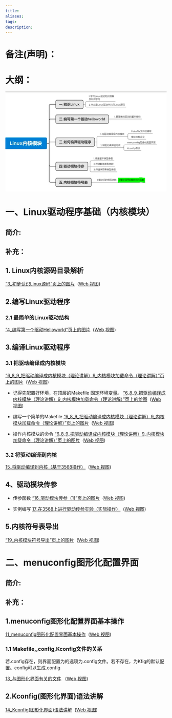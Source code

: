```yaml
---
title: 
aliases: 
tags: 
description:
---
```


# 备注(声明)：



# 大纲：
![RK3568（linux学习）/rk3568芯片开发/linux驱动入门/assets/第一期 驱动基础/file-20250810171735827.png](assets/第一期%20驱动基础/file-20250810171735827.png)
# 一、Linux驱动程序基础（内核模块）
## 简介:


## 补充：


## 1. Linux内核源码目录解析

[“3_初步认识Linux源码”页上的图片](onenote:https://d.docs.live.net/52d4b76bb0ffcf51/Documents/\(RK3568\)Linux驱动开发/第一期_驱动基础.one#3_初步认识Linux源码&section-id={F6EC1735-9AD6-4EB6-B48F-6AFF2AADA112}&page-id={CA02A465-4FA4-44E6-9B0D-4FC1D4722AAA}&object-id={D6742EC4-37C4-48C1-9357-BBB3C87C2ACF}&21)  ([Web 视图](https://onedrive.live.com/view.aspx?resid=52D4B76BB0FFCF51%21se8c325913f784bf694d429e5ee2ab2be&id=documents&wd=target%28%E7%AC%AC%E4%B8%80%E6%9C%9F_%E9%A9%B1%E5%8A%A8%E5%9F%BA%E7%A1%80.one%7CF6EC1735-9AD6-4EB6-B48F-6AFF2AADA112%2F3_%E5%88%9D%E6%AD%A5%E8%AE%A4%E8%AF%86Linux%E6%BA%90%E7%A0%81%7CCA02A465-4FA4-44E6-9B0D-4FC1D4722AAA%2F%29&wdpartid=%7bCE263D08-F608-48D9-BBBC-12DB79FB2120%7d%7b1%7d&wdsectionfileid=52D4B76BB0FFCF51!sb8d9d2d7954f45f0acc8eb1d4509a9ba))

## 2.编写Linux驱动程序
### 2.1 最简单的Linux驱动结构
[“4_编写第一个驱动Helloworld”页上的图片](onenote:https://d.docs.live.net/52d4b76bb0ffcf51/Documents/\(RK3568\)Linux驱动开发/第一期_驱动基础.one#4_编写第一个驱动Helloworld&section-id={F6EC1735-9AD6-4EB6-B48F-6AFF2AADA112}&page-id={0CE0E15A-415E-4F18-ADCC-7C0DB69CA3A4}&object-id={9323EFFB-EEBB-4700-B112-DBF989F14E37}&12)  ([Web 视图](https://onedrive.live.com/view.aspx?resid=52D4B76BB0FFCF51%21se8c325913f784bf694d429e5ee2ab2be&id=documents&wd=target%28%E7%AC%AC%E4%B8%80%E6%9C%9F_%E9%A9%B1%E5%8A%A8%E5%9F%BA%E7%A1%80.one%7CF6EC1735-9AD6-4EB6-B48F-6AFF2AADA112%2F4_%E7%BC%96%E5%86%99%E7%AC%AC%E4%B8%80%E4%B8%AA%E9%A9%B1%E5%8A%A8Helloworld%7C0CE0E15A-415E-4F18-ADCC-7C0DB69CA3A4%2F%29&wdpartid=%7b95FC74EE-E50D-4874-A36B-3F27483ECE98%7d%7b1%7d&wdsectionfileid=52D4B76BB0FFCF51!sb8d9d2d7954f45f0acc8eb1d4509a9ba))



## 3.编译Linux驱动程序
### 3.1 把驱动编译成内核模块
[“6_8_9_把驱动编译成内核模块（理论讲解）9_内核模块加载命令（理论讲解）”页上的图片](onenote:https://d.docs.live.net/52d4b76bb0ffcf51/Documents/\(RK3568\)Linux驱动开发/第一期_驱动基础.one#6_8_9_把驱动编译成内核模块（理论讲解）9_内核模块加载命令（理论讲解）&section-id={F6EC1735-9AD6-4EB6-B48F-6AFF2AADA112}&page-id={72E7B293-79B1-409E-AB17-3FA5A7F5A577}&object-id={E5A5000F-1C04-4883-98E6-6E866C89081A}&AD)  ([Web 视图](https://onedrive.live.com/view.aspx?resid=52D4B76BB0FFCF51%21se8c325913f784bf694d429e5ee2ab2be&id=documents&wd=target%28%E7%AC%AC%E4%B8%80%E6%9C%9F_%E9%A9%B1%E5%8A%A8%E5%9F%BA%E7%A1%80.one%7CF6EC1735-9AD6-4EB6-B48F-6AFF2AADA112%2F6_8_9_%E6%8A%8A%E9%A9%B1%E5%8A%A8%E7%BC%96%E8%AF%91%E6%88%90%E5%86%85%E6%A0%B8%E6%A8%A1%E5%9D%97%EF%BC%88%E7%90%86%E8%AE%BA%E8%AE%B2%E8%A7%A3%EF%BC%899_%E5%86%85%E6%A0%B8%E6%A8%A1%E5%9D%97%E5%8A%A0%E8%BD%BD%E5%91%BD%E4%BB%A4%EF%BC%88%E7%90%86%E8%AE%BA%E8%AE%B2%E8%A7%A3%EF%BC%89%7C72E7B293-79B1-409E-AB17-3FA5A7F5A577%2F%29&wdpartid=%7bFB6074E6-2C53-4884-84AA-D27CA92364B3%7d%7b1%7d&wdsectionfileid=52D4B76BB0FFCF51!sb8d9d2d7954f45f0acc8eb1d4509a9ba))
- 记得先配置好环境，在顶层的Makefile 固定环境变量。
[“6_8_9_把驱动编译成内核模块（理论讲解）9_内核模块加载命令（理论讲解）”页上的绘图](onenote:https://d.docs.live.net/52d4b76bb0ffcf51/Documents/\(RK3568\)Linux驱动开发/第一期_驱动基础.one#6_8_9_把驱动编译成内核模块（理论讲解）9_内核模块加载命令（理论讲解）&section-id={F6EC1735-9AD6-4EB6-B48F-6AFF2AADA112}&page-id={72E7B293-79B1-409E-AB17-3FA5A7F5A577}&object-id={A60A42AD-F244-4532-AC4F-6202C5DB7E6F}&47)  ([Web 视图](https://onedrive.live.com/view.aspx?resid=52D4B76BB0FFCF51%21se8c325913f784bf694d429e5ee2ab2be&id=documents&wd=target%28%E7%AC%AC%E4%B8%80%E6%9C%9F_%E9%A9%B1%E5%8A%A8%E5%9F%BA%E7%A1%80.one%7CF6EC1735-9AD6-4EB6-B48F-6AFF2AADA112%2F6_8_9_%E6%8A%8A%E9%A9%B1%E5%8A%A8%E7%BC%96%E8%AF%91%E6%88%90%E5%86%85%E6%A0%B8%E6%A8%A1%E5%9D%97%EF%BC%88%E7%90%86%E8%AE%BA%E8%AE%B2%E8%A7%A3%EF%BC%899_%E5%86%85%E6%A0%B8%E6%A8%A1%E5%9D%97%E5%8A%A0%E8%BD%BD%E5%91%BD%E4%BB%A4%EF%BC%88%E7%90%86%E8%AE%BA%E8%AE%B2%E8%A7%A3%EF%BC%89%7C72E7B293-79B1-409E-AB17-3FA5A7F5A577%2F%29&wdpartid=%7bFB6074E6-2C53-4884-84AA-D27CA92364B3%7d%7b1%7d&wdsectionfileid=52D4B76BB0FFCF51!sb8d9d2d7954f45f0acc8eb1d4509a9ba))

- 编写一个简单的Makefile
[“6_8_9_把驱动编译成内核模块（理论讲解）9_内核模块加载命令（理论讲解）”页上的图片](onenote:https://d.docs.live.net/52d4b76bb0ffcf51/Documents/\(RK3568\)Linux驱动开发/第一期_驱动基础.one#6_8_9_把驱动编译成内核模块（理论讲解）9_内核模块加载命令（理论讲解）&section-id={F6EC1735-9AD6-4EB6-B48F-6AFF2AADA112}&page-id={72E7B293-79B1-409E-AB17-3FA5A7F5A577}&object-id={8D7E6D2A-6B21-4CC3-9224-6F9CF756864F}&E)  ([Web 视图](https://onedrive.live.com/view.aspx?resid=52D4B76BB0FFCF51%21se8c325913f784bf694d429e5ee2ab2be&id=documents&wd=target%28%E7%AC%AC%E4%B8%80%E6%9C%9F_%E9%A9%B1%E5%8A%A8%E5%9F%BA%E7%A1%80.one%7CF6EC1735-9AD6-4EB6-B48F-6AFF2AADA112%2F6_8_9_%E6%8A%8A%E9%A9%B1%E5%8A%A8%E7%BC%96%E8%AF%91%E6%88%90%E5%86%85%E6%A0%B8%E6%A8%A1%E5%9D%97%EF%BC%88%E7%90%86%E8%AE%BA%E8%AE%B2%E8%A7%A3%EF%BC%899_%E5%86%85%E6%A0%B8%E6%A8%A1%E5%9D%97%E5%8A%A0%E8%BD%BD%E5%91%BD%E4%BB%A4%EF%BC%88%E7%90%86%E8%AE%BA%E8%AE%B2%E8%A7%A3%EF%BC%89%7C72E7B293-79B1-409E-AB17-3FA5A7F5A577%2F%29&wdpartid=%7bFB6074E6-2C53-4884-84AA-D27CA92364B3%7d%7b1%7d&wdsectionfileid=52D4B76BB0FFCF51!sb8d9d2d7954f45f0acc8eb1d4509a9ba))

- 操作内核模块的命令
[“6_8_9_把驱动编译成内核模块（理论讲解）9_内核模块加载命令（理论讲解）”页上的图片](onenote:https://d.docs.live.net/52d4b76bb0ffcf51/Documents/\(RK3568\)Linux驱动开发/第一期_驱动基础.one#6_8_9_把驱动编译成内核模块（理论讲解）9_内核模块加载命令（理论讲解）&section-id={F6EC1735-9AD6-4EB6-B48F-6AFF2AADA112}&page-id={72E7B293-79B1-409E-AB17-3FA5A7F5A577}&object-id={A60A42AD-F244-4532-AC4F-6202C5DB7E6F}&29)  ([Web 视图](https://onedrive.live.com/view.aspx?resid=52D4B76BB0FFCF51%21se8c325913f784bf694d429e5ee2ab2be&id=documents&wd=target%28%E7%AC%AC%E4%B8%80%E6%9C%9F_%E9%A9%B1%E5%8A%A8%E5%9F%BA%E7%A1%80.one%7CF6EC1735-9AD6-4EB6-B48F-6AFF2AADA112%2F6_8_9_%E6%8A%8A%E9%A9%B1%E5%8A%A8%E7%BC%96%E8%AF%91%E6%88%90%E5%86%85%E6%A0%B8%E6%A8%A1%E5%9D%97%EF%BC%88%E7%90%86%E8%AE%BA%E8%AE%B2%E8%A7%A3%EF%BC%899_%E5%86%85%E6%A0%B8%E6%A8%A1%E5%9D%97%E5%8A%A0%E8%BD%BD%E5%91%BD%E4%BB%A4%EF%BC%88%E7%90%86%E8%AE%BA%E8%AE%B2%E8%A7%A3%EF%BC%89%7C72E7B293-79B1-409E-AB17-3FA5A7F5A577%2F%29&wdpartid=%7bFB6074E6-2C53-4884-84AA-D27CA92364B3%7d%7b1%7d&wdsectionfileid=52D4B76BB0FFCF51!sb8d9d2d7954f45f0acc8eb1d4509a9ba))




### 3.2 将驱动编译到内核
[15_将驱动编译到内核（基于3568操作）](onenote:https://d.docs.live.net/52d4b76bb0ffcf51/Documents/\(RK3568\)Linux驱动开发/第一期_驱动基础.one#15_将驱动编译到内核（基于3568操作）&section-id={F6EC1735-9AD6-4EB6-B48F-6AFF2AADA112}&page-id={B6038BAC-213C-4152-9CC6-486E2EB9C4FC}&end)  ([Web 视图](https://onedrive.live.com/view.aspx?resid=52D4B76BB0FFCF51%21se8c325913f784bf694d429e5ee2ab2be&id=documents&wd=target%28%E7%AC%AC%E4%B8%80%E6%9C%9F_%E9%A9%B1%E5%8A%A8%E5%9F%BA%E7%A1%80.one%7CF6EC1735-9AD6-4EB6-B48F-6AFF2AADA112%2F15_%E5%B0%86%E9%A9%B1%E5%8A%A8%E7%BC%96%E8%AF%91%E5%88%B0%E5%86%85%E6%A0%B8%EF%BC%88%E5%9F%BA%E4%BA%8E3568%E6%93%8D%E4%BD%9C%EF%BC%89%7CB6038BAC-213C-4152-9CC6-486E2EB9C4FC%2F%29&wdpartid=%7bB9F04DF2-832A-4F7D-BE0B-BECF3A3FBB9F%7d%7b1%7d&wdsectionfileid=52D4B76BB0FFCF51!sb8d9d2d7954f45f0acc8eb1d4509a9ba))



## 4、驱动模块传参

- 传参函数
[“16_驱动模块传参（1)”页上的图片](onenote:https://d.docs.live.net/52d4b76bb0ffcf51/Documents/\(RK3568\)Linux驱动开发/第一期_驱动基础.one#16_驱动模块传参（1\)&section-id={F6EC1735-9AD6-4EB6-B48F-6AFF2AADA112}&page-id={C38BCC4D-58FC-496E-BECE-77C6D1C5F2B4}&object-id={BD09B45F-C92C-46E5-8452-E278CF6B89EE}&31)  ([Web 视图](https://onedrive.live.com/view.aspx?resid=52D4B76BB0FFCF51%21se8c325913f784bf694d429e5ee2ab2be&id=documents&wd=target%28%E7%AC%AC%E4%B8%80%E6%9C%9F_%E9%A9%B1%E5%8A%A8%E5%9F%BA%E7%A1%80.one%7CF6EC1735-9AD6-4EB6-B48F-6AFF2AADA112%2F16_%E9%A9%B1%E5%8A%A8%E6%A8%A1%E5%9D%97%E4%BC%A0%E5%8F%82%EF%BC%881%5C%29%7CC38BCC4D-58FC-496E-BECE-77C6D1C5F2B4%2F%29&wdpartid=%7b9BDB38E4-13BD-4140-B5BD-906B2952A3B3%7d%7b1%7d&wdsectionfileid=52D4B76BB0FFCF51!sb8d9d2d7954f45f0acc8eb1d4509a9ba))


- 实例编写
[17_在3568上进行驱动传参实验（实际操作）](onenote:https://d.docs.live.net/52d4b76bb0ffcf51/Documents/\(RK3568\)Linux驱动开发/第一期_驱动基础.one#17_在3568上进行驱动传参实验（实际操作）&section-id={F6EC1735-9AD6-4EB6-B48F-6AFF2AADA112}&page-id={0DD5B792-9634-491A-80A5-39BF30FC3043}&end)  ([Web 视图](https://onedrive.live.com/view.aspx?resid=52D4B76BB0FFCF51%21se8c325913f784bf694d429e5ee2ab2be&id=documents&wd=target%28%E7%AC%AC%E4%B8%80%E6%9C%9F_%E9%A9%B1%E5%8A%A8%E5%9F%BA%E7%A1%80.one%7CF6EC1735-9AD6-4EB6-B48F-6AFF2AADA112%2F17_%E5%9C%A83568%E4%B8%8A%E8%BF%9B%E8%A1%8C%E9%A9%B1%E5%8A%A8%E4%BC%A0%E5%8F%82%E5%AE%9E%E9%AA%8C%EF%BC%88%E5%AE%9E%E9%99%85%E6%93%8D%E4%BD%9C%EF%BC%89%7C0DD5B792-9634-491A-80A5-39BF30FC3043%2F%29&wdpartid=%7b6D4903CE-53A8-4E9D-A30B-3AC8E150D32D%7d%7b1%7d&wdsectionfileid=52D4B76BB0FFCF51!sb8d9d2d7954f45f0acc8eb1d4509a9ba))



## 5.内核符号表导出
[“19_内核模块符号导出”页上的图片](onenote:https://d.docs.live.net/52d4b76bb0ffcf51/Documents/\(RK3568\)Linux驱动开发/第一期_驱动基础.one#19_内核模块符号导出&section-id={F6EC1735-9AD6-4EB6-B48F-6AFF2AADA112}&page-id={CD74613B-B2CC-4497-90AF-51C66B4FE33A}&object-id={C358D913-E912-44C9-A792-348E71B28D7E}&29)  ([Web 视图](https://onedrive.live.com/view.aspx?resid=52D4B76BB0FFCF51%21se8c325913f784bf694d429e5ee2ab2be&id=documents&wd=target%28%E7%AC%AC%E4%B8%80%E6%9C%9F_%E9%A9%B1%E5%8A%A8%E5%9F%BA%E7%A1%80.one%7CF6EC1735-9AD6-4EB6-B48F-6AFF2AADA112%2F19_%E5%86%85%E6%A0%B8%E6%A8%A1%E5%9D%97%E7%AC%A6%E5%8F%B7%E5%AF%BC%E5%87%BA%7CCD74613B-B2CC-4497-90AF-51C66B4FE33A%2F%29&wdpartid=%7bB58A692A-C91C-477E-9ECF-EBE1A66C5194%7d%7b1%7d&wdsectionfileid=52D4B76BB0FFCF51!sb8d9d2d7954f45f0acc8eb1d4509a9ba))


# 二、menuconfig图形化配置界面
## 简介:


## 补充：


## 1.menuconfig图形化配置界面基本操作

[11_menuconfig图形化配置界面基本操作](onenote:https://d.docs.live.net/52d4b76bb0ffcf51/Documents/\(RK3568\)Linux驱动开发/第一期_驱动基础.one#11_menuconfig图形化配置界面基本操作&section-id={F6EC1735-9AD6-4EB6-B48F-6AFF2AADA112}&page-id={E494A69F-1A78-43D4-B956-88004ED58C8D}&end)  ([Web 视图](https://onedrive.live.com/view.aspx?resid=52D4B76BB0FFCF51%21se8c325913f784bf694d429e5ee2ab2be&id=documents&wd=target%28%E7%AC%AC%E4%B8%80%E6%9C%9F_%E9%A9%B1%E5%8A%A8%E5%9F%BA%E7%A1%80.one%7CF6EC1735-9AD6-4EB6-B48F-6AFF2AADA112%2F11_menuconfig%E5%9B%BE%E5%BD%A2%E5%8C%96%E9%85%8D%E7%BD%AE%E7%95%8C%E9%9D%A2%E5%9F%BA%E6%9C%AC%E6%93%8D%E4%BD%9C%7CE494A69F-1A78-43D4-B956-88004ED58C8D%2F%29&wdpartid=%7b99561758-5254-47CB-8FEB-5D6DB16FBD72%7d%7b1%7d&wdsectionfileid=52D4B76BB0FFCF51!sb8d9d2d7954f45f0acc8eb1d4509a9ba))
### 1.1 Makefile,,config,Kconfig文件的关系
若.config存在，则界面配置为的选项为.config文件。若不存在，为Kfig的默认配置。config可以生成.config

[13_与图形化界面有关的文件](onenote:https://d.docs.live.net/52d4b76bb0ffcf51/Documents/\(RK3568\)Linux驱动开发/第一期_驱动基础.one#13_与图形化界面有关的文件&section-id={F6EC1735-9AD6-4EB6-B48F-6AFF2AADA112}&page-id={23E8BCD1-8EDC-40F6-BF68-2865F57F5653}&end)   ([Web 视图](https://onedrive.live.com/view.aspx?resid=52D4B76BB0FFCF51%21se8c325913f784bf694d429e5ee2ab2be&id=documents&wd=target%28%E7%AC%AC%E4%B8%80%E6%9C%9F_%E9%A9%B1%E5%8A%A8%E5%9F%BA%E7%A1%80.one%7CF6EC1735-9AD6-4EB6-B48F-6AFF2AADA112%2F13_%E4%B8%8E%E5%9B%BE%E5%BD%A2%E5%8C%96%E7%95%8C%E9%9D%A2%E6%9C%89%E5%85%B3%E7%9A%84%E6%96%87%E4%BB%B6%7C23E8BCD1-8EDC-40F6-BF68-2865F57F5653%2F%29&wdpartid=%7b43698572-CF69-4320-9061-E5B16B7EE305%7d%7b1%7d&wdsectionfileid=52D4B76BB0FFCF51!sb8d9d2d7954f45f0acc8eb1d4509a9ba))



## 2.Kconfig(图形化界面)语法讲解

[14_Kconfig(图形化界面)语法讲解](onenote:https://d.docs.live.net/52d4b76bb0ffcf51/Documents/\(RK3568\)Linux驱动开发/第一期_驱动基础.one#14_Kconfig\(图形化界面\)语法讲解&section-id={F6EC1735-9AD6-4EB6-B48F-6AFF2AADA112}&page-id={A814BEAF-65F0-45E0-BBA9-B521278124BC}&end)  ([Web 视图](https://onedrive.live.com/view.aspx?resid=52D4B76BB0FFCF51%21se8c325913f784bf694d429e5ee2ab2be&id=documents&wd=target%28%E7%AC%AC%E4%B8%80%E6%9C%9F_%E9%A9%B1%E5%8A%A8%E5%9F%BA%E7%A1%80.one%7CF6EC1735-9AD6-4EB6-B48F-6AFF2AADA112%2F14_Kconfig%28%E5%9B%BE%E5%BD%A2%E5%8C%96%E7%95%8C%E9%9D%A2%5C%29%E8%AF%AD%E6%B3%95%E8%AE%B2%E8%A7%A3%7CA814BEAF-65F0-45E0-BBA9-B521278124BC%2F%29&wdpartid=%7b69F08FC5-0C65-43A5-85F2-FFE631C75820%7d%7b1%7d&wdsectionfileid=52D4B76BB0FFCF51!sb8d9d2d7954f45f0acc8eb1d4509a9ba))








